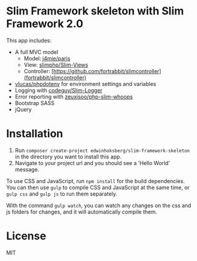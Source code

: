 # Slim Framework skeleton with Slim Framework 2.0

This app includes:
* A full MVC model 
    * Model: [j4mie/paris](https://github.com/j4mie/paris)
    * View: [slimphp/Slim-Views](https://github.com/slimphp/Slim-Views)
    * Controller: [https://github.com/fortrabbit/slimcontroller](fortrabbit/slimcontroller)
* [vlucas/phpdotenv](https://github.com/vlucas/phpdotenv) for environment settings and variables
* Logging with [codeguy/Slim-Logger](https://github.com/codeguy/Slim-Logger)
* Error reporting with [zeuxisoo/php-slim-whoops](https://github.com/zeuxisoo/php-slim-whoops)
* Bootstrap SASS
* jQuery

# Installation
1. Run `composer create-project edwinhoksberg/slim-framework-skeleton` in the directory you want to install this app.
3. Navigate to your project url and you should see a 'Hello World' message.

To use CSS and JavaScript, run `npm install` for the build dependencies. 
You can then use `gulp` to compile CSS and JavaScript at the same time, or `gulp css` and `gulp js` to run them separately.

With the command `gulp watch`, you can watch any changes on the css and js folders for changes, and it will automatically compile them.


# License
MIT
